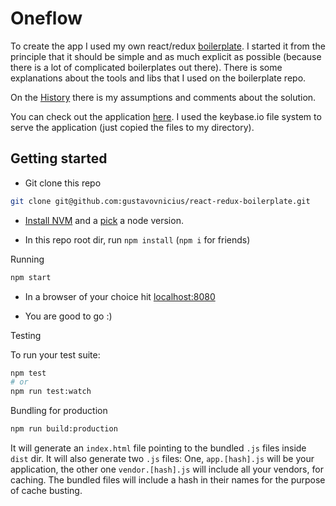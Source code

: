 Oneflow
=======

To create the app I used my own react/redux [boilerplate](https://github.com/gustavovnicius/react-redux-boilerplate). I started it from the principle that it should be simple and as much explicit as possible (because there is a lot of complicated boilerplates out there). There is some explanations about the tools and libs that I used on the boilerplate repo.

On the [History](HISTORY.md) there is my assumptions and comments about the solution.

You can check out the application [here](https://gustavo.keybase.pub/). I used the keybase.io file system to serve the application (just copied the files to my directory).

Getting started
---------------

- Git clone this repo

```sh
git clone git@github.com:gustavovnicius/react-redux-boilerplate.git
```

- [Install NVM](https://github.com/creationix/nvm#install-script) and a [pick](https://github.com/creationix/nvm#usage) a node version.

- In this repo root dir, run `npm install` (`npm i` for friends)

Running

```sh
npm start
```
- In a browser of your choice hit [localhost:8080](localhost:8080)

- You are good to go :)

Testing

To run your test suite:
```sh
npm test
# or
npm run test:watch
```

Bundling for production

```sh
npm run build:production
```

It will generate an `index.html` file pointing to the bundled `.js` files inside `dist` dir. It will also generate two `.js` files: One, `app.[hash].js` will be your application, the other one `vendor.[hash].js` will include all your vendors, for caching.
The bundled files will include a hash in their names for the purpose of cache busting.
